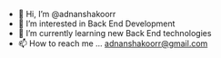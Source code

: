 - 👋 Hi, I’m @adnanshakoorr
- 👀 I’m interested in Back End Development
- 🌱 I’m currently learning new Back End technologies
- 📫 How to reach me ... adnanshakoorr@gmail.com

<!---
adnanshakoorr/adnanshakoorr is a ✨ special ✨ repository because its `README.md` (this file) appears on your GitHub profile.
You can click the Preview link to take a look at your changes.
--->

